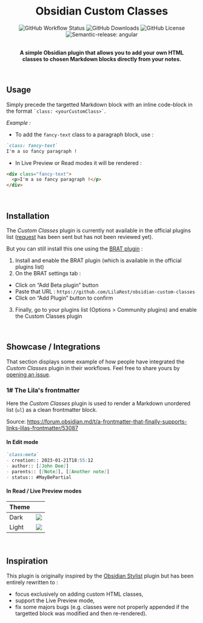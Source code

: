 <h1 align="center">Obsidian Custom Classes</h1>

<div align="center">
	<img alt="GitHub Workflow Status" src="https://img.shields.io/github/actions/workflow/status/LilaRest/obsidian-custom-classes/ci-cd.yml">
	<img alt="GitHub Downloads" src="https://img.shields.io/github/downloads/LilaRest/obsidian-custom-classes/total?color=%23ddccee">
	<img alt="GitHub License" src="https://img.shields.io/github/license/LilaRest/obsidian-custom-classes?color=%235588ff">
	<img alt="Semantic-release: angular" src="https://img.shields.io/badge/semantic--release-angular-e10079?logo=semantic-release)](https://github.com/semantic-release/semantic-release">
</div>

<br>

<p align="center"><b>A simple Obsidian plugin that allows you to add your own HTML<br>classes to chosen Markdown blocks directly from your notes.</b></p>

<br>

## Usage
Simply precede the targetted Markdown block with an inline code-block in the format <code>\`class: \<yourCustomClass\>\`</code>. 

_Example :_
- To add the `fancy-text` class to a paragraph block, use :
```markdown
`class: fancy-text`
I'm a so fancy paragraph !
```
- In Live Preview or Read modes it will be rendered :
```html
<div class="fancy-text">
  <p>I'm a so fancy paragraph !</p>
</div>
```

<br>

## Installation
The _Custom Classes_ plugin is currently not available in the official plugins list ([request](https://github.com/obsidianmd/obsidian-releases/pull/1576) has been sent but has not been reviewed yet).

But you can still install this one using the [BRAT plugin](https://github.com/TfTHacker/obsidian42-brat) :
1) Install and enable the BRAT plugin (which is available in the official plugins list)
2) On the BRAT settings tab :
- Click on “Add Beta plugin” button
- Paste that URL : `https://github.com/LilaRest/obsidian-custom-classes`
- Click on “Add Plugin” button to confirm
3) Finally, go to your plugins list (Options > Community plugins) and enable the Custom Classes plugin

<br>

## Showcase / Integrations
That section displays some example of how people have integrated the _Custom Classes_ plugin in their workflows.
Feel free to share yours by [opening an issue](https://github.com/LilaRest/obsidian-custom-classes/issues/new).

### 1# The Lila's frontmatter
Here the _Custom Classes_ plugin is used to render a Markdown unordered list (`ul`) as a clean frontmatter block.

Source: https://forum.obsidian.md/t/a-frontmatter-that-finally-supports-links-lilas-frontmatter/53087
	
#### In Edit mode
```markdown
`class:meta`
- creation:: 2023-01-21T18:55:12
- author:: [[John Doe]]
- parents:: [[Note]], [[Another note]]
- status:: #MayBePartial
```
	
#### In Read / Live Preview modes
| Theme | |
| -- | -- |
| Dark | ![](https://forum.obsidian.md/uploads/default/original/3X/1/4/1418a3659b033fcf8d925105d6a3da3c6b9984fc.gif) |
| Light | ![](https://forum.obsidian.md/uploads/default/original/3X/3/5/35b209dfa79a2b3df13166e9ddd6d1b208480fca.gif) |

<br>

## Inspiration
This plugin is originally inspired by the [Obsidian Stylist](https://github.com/ixth/obsidian-stylist) plugin but has been entirely rewritten to :
- focus exclusively on adding custom HTML classes,
- support the Live Preview mode,
- fix some majors bugs (e.g. classes were not properly appended if the targetted block was modified and then re-rendered).
